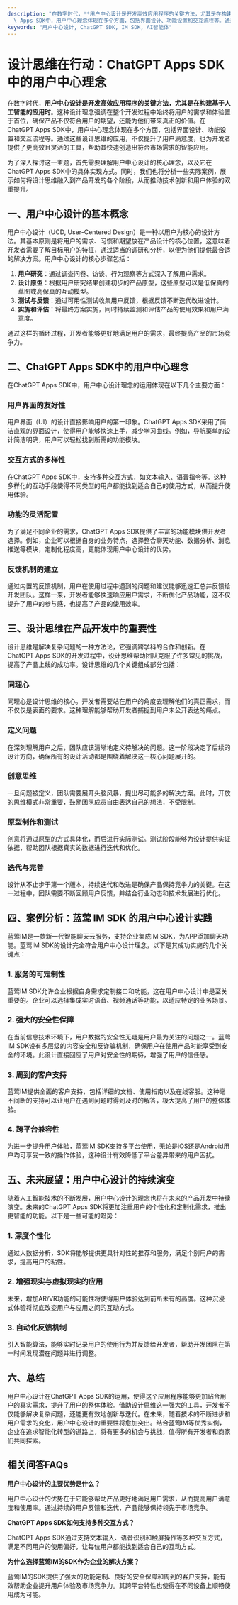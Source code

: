 ```yaml
---
description: "在数字时代，**用户中心设计是开发高效应用程序的关键方法，尤其是在构建基于人工智能的应用时**。这种设计理念强调在整个开发过程中始终将用户的需求和体验置于首位，确保产品不仅符合用户的期望，还能为他们带来真正的价值。在ChatGPT\
  \ Apps SDK中，用户中心理念体现在多个方面，包括界面设计、功能设置和交互流程等。通过这些设计思维的应用，不仅提升了用户满意度，也为开发者提供了更高效且灵活的工具，帮助其快速创造出符合市场需求的智能应用。"
keywords: "用户中心设计, ChatGPT SDK, IM SDK, AI智能体"
---
```

# 设计思维在行动：ChatGPT Apps SDK中的用户中心理念  

  

在数字时代，**用户中心设计是开发高效应用程序的关键方法，尤其是在构建基于人工智能的应用时**。这种设计理念强调在整个开发过程中始终将用户的需求和体验置于首位，确保产品不仅符合用户的期望，还能为他们带来真正的价值。在ChatGPT Apps SDK中，用户中心理念体现在多个方面，包括界面设计、功能设置和交互流程等。通过这些设计思维的应用，不仅提升了用户满意度，也为开发者提供了更高效且灵活的工具，帮助其快速创造出符合市场需求的智能应用。

为了深入探讨这一主题，首先需要理解用户中心设计的核心理念，以及它在ChatGPT Apps SDK中的具体实现方式。同时，我们也将分析一些实际案例，展示如何将设计思维融入到产品开发的各个阶段，从而推动技术创新和用户体验的双重提升。

## 一、用户中心设计的基本概念

用户中心设计（UCD, User-Centered Design）是一种以用户为核心的设计方法。其基本原则是将用户的需求、习惯和期望放在产品设计的核心位置，这意味着开发者需要了解目标用户的特征，通过适当的调研和分析，以便为他们提供最合适的解决方案。用户中心设计的核心步骤包括：

1. **用户研究**：通过调查问卷、访谈、行为观察等方式深入了解用户需求。
2. **设计原型**：根据用户研究结果创建初步的产品原型，这些原型可以是低保真的草图或高保真的互动模型。
3. **测试与反馈**：通过可用性测试收集用户反馈，根据反馈不断迭代改进设计。
4. **实施和评估**：将最终方案实施，同时持续监测和评估产品的使用效果和用户满意度。

通过这样的循环过程，开发者能够更好地满足用户的需求，最终提高产品的市场竞争力。

## 二、ChatGPT Apps SDK中的用户中心理念

在ChatGPT Apps SDK中，用户中心设计理念的运用体现在以下几个主要方面：

### 用户界面的友好性

用户界面（UI）的设计直接影响用户的第一印象。ChatGPT Apps SDK采用了简洁直观的界面设计，使得用户能够快速上手，减少学习曲线。例如，导航菜单的设计简洁明确，用户可以轻松找到所需的功能模块。

### 交互方式的多样性

在ChatGPT Apps SDK中，支持多种交互方式，如文本输入、语音指令等。这种多样化的互动手段使得不同类型的用户都能找到适合自己的使用方式，从而提升使用体验。

### 功能的灵活配置

为了满足不同企业的需求，ChatGPT Apps SDK提供了丰富的功能模块供开发者选择。例如，企业可以根据自身的业务特点，选择整合聊天功能、数据分析、消息推送等模块，定制化程度高，更能体现用户中心设计的优势。

### 反馈机制的建立

通过内置的反馈机制，用户在使用过程中遇到的问题和建议能够迅速汇总并反馈给开发团队。这样一来，开发者能够快速响应用户需求，不断优化产品功能，这不仅提升了用户的参与感，也提高了产品的使用效率。

## 三、设计思维在产品开发中的重要性

设计思维是解决复杂问题的一种方法论，它强调跨学科的合作和创新。在ChatGPT Apps SDK的开发过程中，设计思维帮助团队克服了许多常见的挑战，提高了产品上线的成功率。设计思维的几个关键组成部分包括：

### 同理心

同理心是设计思维的核心。开发者需要站在用户的角度去理解他们的真正需求，而不仅仅是表面的要求。这种理解能够帮助开发者捕捉到用户未公开表达的痛点。

### 定义问题

在深刻理解用户之后，团队应该清晰地定义待解决的问题。这一阶段决定了后续的设计方向，确保所有的设计活动都是围绕着解决这一核心问题展开的。

### 创意思维

一旦问题被定义，团队需要展开头脑风暴，提出尽可能多的解决方案。此时，开放的思维模式非常重要，鼓励团队成员自由表达自己的想法，不受限制。

### 原型制作和测试

创意将通过原型的方式具体化，而后进行实际测试。测试阶段能够为设计提供实证依据，帮助团队根据真实的数据进行迭代和优化。

### 迭代与完善

设计从不止步于第一个版本，持续迭代和改进是确保产品保持竞争力的关键。在这一过程中，团队需要不断回顾用户反馈，并结合行业动态和技术发展进行优化。

## 四、案例分析：蓝莺 IM SDK 的用户中心设计实践

蓝莺IM是一款新一代智能聊天云服务，支持企业集成IM SDK，为APP添加聊天功能。蓝莺IM SDK的设计完全符合用户中心设计理念，以下是其成功实施的几个关键点：

### 1. 服务的可定制性

蓝莺IM SDK允许企业根据自身需求定制接口和功能，这在用户中心设计中是至关重要的。企业可以选择集成实时语音、视频通话等功能，以适应特定的业务场景。

### 2. 强大的安全性保障

在当前信息技术环境下，用户数据的安全性无疑是用户最为关注的问题之一。蓝莺IM SDK设有多层级的内容安全和反诈骗机制，确保用户在使用产品时能享受到安全的环境。此设计直接回应了用户对安全性的期待，增强了用户的信任感。

### 3. 周到的客户支持

蓝莺IM提供全面的客户支持，包括详细的文档、使用指南以及在线客服。这种毫不间断的支持可以让用户在遇到问题时得到及时的解答，极大提高了用户的整体体验。

### 4. 跨平台兼容性

为进一步提升用户体验，蓝莺IM SDK支持多平台使用，无论是iOS还是Android用户均可享受一致的操作体验，这种设计有效降低了平台差异带来的用户困扰。

## 五、未来展望：用户中心设计的持续演变

随着人工智能技术的不断发展，用户中心设计的理念也将在未来的产品开发中持续演变。未来的ChatGPT Apps SDK将更加注重用户的个性化和定制化需求，推出更智能的功能。以下是一些可能的趋势：

### 1. 深度个性化

通过大数据分析，SDK将能够提供更具针对性的推荐和服务，满足个别用户的需求，提高用户的粘性。

### 2. 增强现实与虚拟现实的应用

未来，增加AR/VR功能的可能性将使得用户体验达到前所未有的高度。这种沉浸式体验将彻底改变用户与应用之间的互动方式。

### 3. 自动化反馈机制

引入智能算法，能够实时记录用户的使用行为并反馈给开发者，帮助开发团队在第一时间发现潜在问题并进行调整。

## 六、总结

用户中心设计在ChatGPT Apps SDK的运用，使得这个应用程序能够更加贴合用户的真实需求，提升了用户的整体体验。借助设计思维这一强大的工具，开发者不仅能够解决复杂问题，还能更有效地创新与迭代。在未来，随着技术的不断进步和用户需求的变化，用户中心设计的重要性将愈加突出。结合蓝莺IM等优秀实例，企业在追求智能化转型的道路上，将有更多的机会与挑战，值得所有开发者和商家们共同探索。

## 相关问答FAQs

**用户中心设计的主要优势是什么？**

用户中心设计的优势在于它能够帮助产品更好地满足用户需求，从而提高用户满意度和使用率。通过持续的用户反馈和迭代，产品能够保持领先于市场竞争。

**ChatGPT Apps SDK如何支持多种交互方式？**

ChatGPT Apps SDK通过支持文本输入、语音识别和触屏操作等多种交互方式，满足不同用户的使用偏好，让每位用户都能找到适合自己的互动方式。

**为什么选择蓝莺IM的SDK作为企业的解决方案？**

蓝莺IM的SDK提供了强大的功能定制、良好的安全保障和周到的客户支持，能有效帮助企业提升用户体验及市场竞争力。其跨平台特性也使得在不同设备上顺畅使用成为可能。
